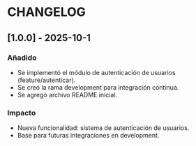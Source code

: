 # CHANGELOG

## [1.0.0] - 2025-10-1
### Añadido
- Se implementó el módulo de autenticación de usuarios (feature/autenticar).
- Se creó la rama development para integración continua.
- Se agregó archivo README inicial.


### Impacto
- Nueva funcionalidad: sistema de autenticación de usuarios.
- Base para futuras integraciones en development.
